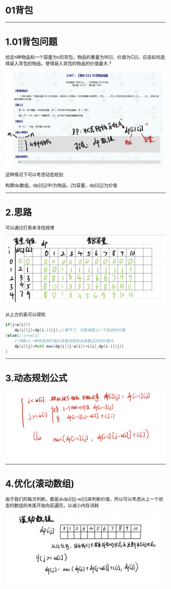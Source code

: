 # 01背包


---

# 1.01背包问题

给定n种物品和一个容量为c的背包，物品的重量为W[i]，价值为C[i]，应该如何选择装入背包的物品，使得装入背包的物品的价值最大？

![题目](../images/01package/1.png)

这种情况下可以考虑动态规划

构建dp数组，dp[i][j]中i为物品，j为容量，dp[i][j]为价值

---

# 2.思路

可以通过打表来寻找规律

![过程](../images/01package/2.png)

从上方的表可以得知

```java
if(j<w[i]){
    dp[i][j]=dp[i-1][j];//拿不了，只能保留上一个状态的价值
}else{//j>=w[i]
    //判断上一种状态的价值大还是当前扣去拿取之后的价值大
    dp[i][j]=Math.max(dp[i][j-w[i])+c[i],dp[i-1][j])
}
```

---

# 3.动态规划公式

![公式](../images/01package/3.png)

---

# 4.优化(滚动数组)

由于我们的每次判断，都是从dp[i][j-w[i]]来判断价值，所以可以考虑从上一个状态的数组的末尾开始向前遍历，以减小内存消耗

![滚动数组](../images/01package/4.png)

